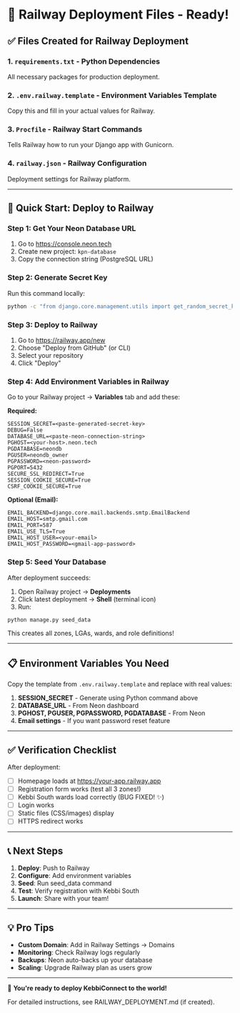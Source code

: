 # 🚀 Railway Deployment Files - Ready!

## ✅ Files Created for Railway Deployment

### 1. `requirements.txt` - Python Dependencies
All necessary packages for production deployment.

### 2. `.env.railway.template` - Environment Variables Template
Copy this and fill in your actual values for Railway.

### 3. `Procfile` - Railway Start Commands
Tells Railway how to run your Django app with Gunicorn.

### 4. `railway.json` - Railway Configuration
Deployment settings for Railway platform.

---

## 🔑 Quick Start: Deploy to Railway

### Step 1: Get Your Neon Database URL

1. Go to https://console.neon.tech
2. Create new project: `kpn-database`
3. Copy the connection string (PostgreSQL URL)

### Step 2: Generate Secret Key

Run this command locally:
```bash
python -c "from django.core.management.utils import get_random_secret_key; print(get_random_secret_key())"
```

### Step 3: Deploy to Railway

1. Go to https://railway.app/new
2. Choose "Deploy from GitHub" (or CLI)
3. Select your repository
4. Click "Deploy"

### Step 4: Add Environment Variables in Railway

Go to your Railway project → **Variables** tab and add these:

**Required:**
```
SESSION_SECRET=<paste-generated-secret-key>
DEBUG=False
DATABASE_URL=<paste-neon-connection-string>
PGHOST=<your-host>.neon.tech
PGDATABASE=neondb
PGUSER=neondb_owner
PGPASSWORD=<neon-password>
PGPORT=5432
SECURE_SSL_REDIRECT=True
SESSION_COOKIE_SECURE=True
CSRF_COOKIE_SECURE=True
```

**Optional (Email):**
```
EMAIL_BACKEND=django.core.mail.backends.smtp.EmailBackend
EMAIL_HOST=smtp.gmail.com
EMAIL_PORT=587
EMAIL_USE_TLS=True
EMAIL_HOST_USER=<your-email>
EMAIL_HOST_PASSWORD=<gmail-app-password>
```

### Step 5: Seed Your Database

After deployment succeeds:

1. Open Railway project → **Deployments**
2. Click latest deployment → **Shell** (terminal icon)
3. Run:
```bash
python manage.py seed_data
```

This creates all zones, LGAs, wards, and role definitions!

---

## 📋 Environment Variables You Need

Copy the template from `.env.railway.template` and replace with real values:

1. **SESSION_SECRET** - Generate using Python command above
2. **DATABASE_URL** - From Neon dashboard
3. **PGHOST, PGUSER, PGPASSWORD, PGDATABASE** - From Neon
4. **Email settings** - If you want password reset feature

---

## ✅ Verification Checklist

After deployment:
- [ ] Homepage loads at https://your-app.railway.app
- [ ] Registration form works (test all 3 zones!)
- [ ] Kebbi South wards load correctly (BUG FIXED! ✨)
- [ ] Login works
- [ ] Static files (CSS/images) display
- [ ] HTTPS redirect works

---

## 📞 Next Steps

1. **Deploy**: Push to Railway
2. **Configure**: Add environment variables
3. **Seed**: Run seed_data command
4. **Test**: Verify registration with Kebbi South
5. **Launch**: Share with your team!

---

## 💡 Pro Tips

- **Custom Domain**: Add in Railway Settings → Domains
- **Monitoring**: Check Railway logs regularly
- **Backups**: Neon auto-backs up your database
- **Scaling**: Upgrade Railway plan as users grow

---

🎉 **You're ready to deploy KebbiConnect to the world!**

For detailed instructions, see RAILWAY_DEPLOYMENT.md (if created).

